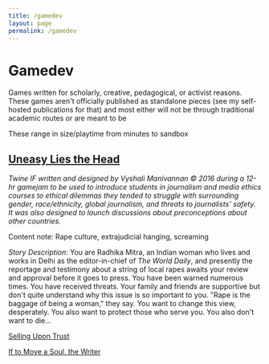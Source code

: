 ```yaml
---
title: /gamedev
layout: page
permalink: /gamedev
---
```


# Gamedev

Games written for scholarly, creative, pedagogical, or activist reasons. These games aren't officially published as standalone pieces (see my self-hosted publications for that) and most either will not be through traditional academic routes or are meant to be 

These range in size/playtime from minutes to sandbox 



## <a href="uneasy-lies-the-head.html">Uneasy Lies the Head</a>

_Twine IF written and designed by Vyshali Manivannan &#169; 2016 during a 12-hr gamejam to be used to introduce students in journalism and media ethics courses to ethical dilemmas they tended to struggle with surrounding gender, race/ethnicity, global journalism, and threats to journalists' safety. It was also designed to launch discussions about preconceptions about other countries._

Content note: Rape culture, extrajudicial hanging, screaming

_Story Description_: You are Radhika Mitra, an Indian woman who lives and works in Delhi as the editor-in-chief of _The World Daily_, and presently the reportage and testimony about a string of local rapes awaits your review and approval before it goes to press. You have been warned numerous times. You have received threats. Your family and friends are supportive but don't quite understand why this issue is so important to you. "Rape is the baggage of being a woman," they say. You want to change this view, desperately. You also want to protect those who serve you. You also don't want to die...

<a href="selling-upon-trust.html">Selling Upon Trust</a>

<a href="if_to_move_the_soul_a_writer/play.html">If to Move a Soul, the Writer</a>